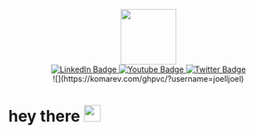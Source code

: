 <div id="header" align="center">
  <img src="https://media.giphy.com/media/ao9DUiTKH60XS/giphy.gif" width="100"/>
</div>

<div id="badges" align="center">
  <a href="https://www.linkedin.com/in/joel-sen-bb86721b6/">
    <img src="https://img.shields.io/badge/LinkedIn-blue?style=for-the-badge&logo=linkedin&logoColor=white" alt="LinkedIn Badge"/>
  </a >
  <a href="https://www.youtube.com/channel/UCmJmWg7_6VIzDhYeGC2jnPw">
    <img src="https://img.shields.io/badge/YouTube-red?style=for-the-badge&logo=youtube&logoColor=white" alt="Youtube Badge"/>
  </a>
  <a href="https://twitter.com/joel_sen_">
    <img src="https://img.shields.io/badge/Twitter-blue?style=for-the-badge&logo=twitter&logoColor=white" alt="Twitter Badge"/>
  </a>
</div>

<div align="center">
  ![](https://komarev.com/ghpvc/?username=joelljoel)
</div>
<h1>
  hey there
  <img src="https://media.giphy.com/media/hvRJCLFzcasrR4ia7z/giphy.gif" width="30px"/>
</h1>
